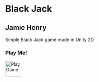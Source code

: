 # Black Jack
## Jamie Henry
Simple Black Jack game made in Unity 2D<br>
### Play Me!
<a href="https://play.unity.com/mg/other/blackjack-9"><img src="https://cdn-icons-png.flaticon.com/512/2489/2489596.png" alt="Play Game" width="50px"/></a>
